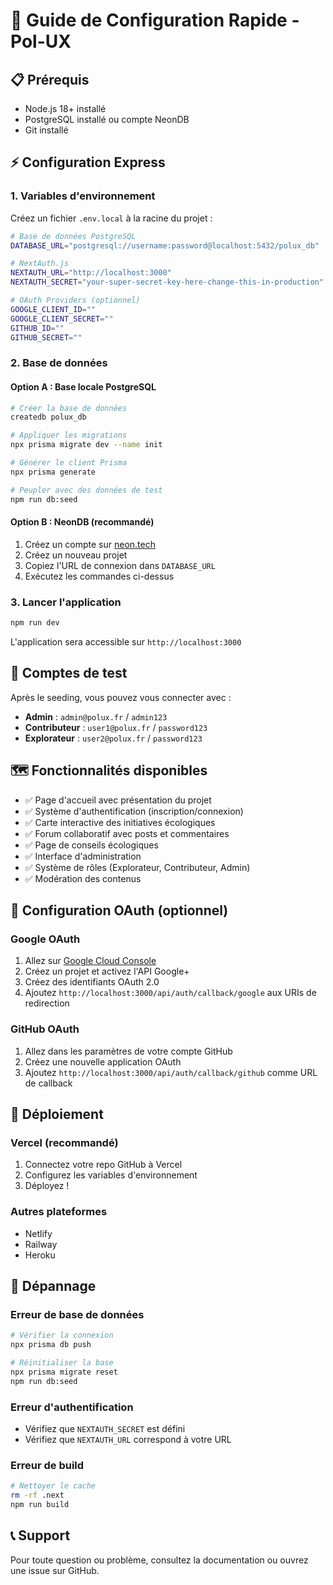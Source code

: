 # 🚀 Guide de Configuration Rapide - Pol-UX

## 📋 Prérequis

- Node.js 18+ installé
- PostgreSQL installé ou compte NeonDB
- Git installé

## ⚡ Configuration Express

### 1. Variables d'environnement

Créez un fichier `.env.local` à la racine du projet :

```bash
# Base de données PostgreSQL
DATABASE_URL="postgresql://username:password@localhost:5432/polux_db"

# NextAuth.js
NEXTAUTH_URL="http://localhost:3000"
NEXTAUTH_SECRET="your-super-secret-key-here-change-this-in-production"

# OAuth Providers (optionnel)
GOOGLE_CLIENT_ID=""
GOOGLE_CLIENT_SECRET=""
GITHUB_ID=""
GITHUB_SECRET=""
```

### 2. Base de données

#### Option A : Base locale PostgreSQL
```bash
# Créer la base de données
createdb polux_db

# Appliquer les migrations
npx prisma migrate dev --name init

# Générer le client Prisma
npx prisma generate

# Peupler avec des données de test
npm run db:seed
```

#### Option B : NeonDB (recommandé)
1. Créez un compte sur [neon.tech](https://neon.tech)
2. Créez un nouveau projet
3. Copiez l'URL de connexion dans `DATABASE_URL`
4. Exécutez les commandes ci-dessus

### 3. Lancer l'application

```bash
npm run dev
```

L'application sera accessible sur `http://localhost:3000`

## 👤 Comptes de test

Après le seeding, vous pouvez vous connecter avec :

- **Admin** : `admin@polux.fr` / `admin123`
- **Contributeur** : `user1@polux.fr` / `password123`
- **Explorateur** : `user2@polux.fr` / `password123`

## 🗺️ Fonctionnalités disponibles

- ✅ Page d'accueil avec présentation du projet
- ✅ Système d'authentification (inscription/connexion)
- ✅ Carte interactive des initiatives écologiques
- ✅ Forum collaboratif avec posts et commentaires
- ✅ Page de conseils écologiques
- ✅ Interface d'administration
- ✅ Système de rôles (Explorateur, Contributeur, Admin)
- ✅ Modération des contenus

## 🔧 Configuration OAuth (optionnel)

### Google OAuth
1. Allez sur [Google Cloud Console](https://console.cloud.google.com)
2. Créez un projet et activez l'API Google+ 
3. Créez des identifiants OAuth 2.0
4. Ajoutez `http://localhost:3000/api/auth/callback/google` aux URIs de redirection

### GitHub OAuth
1. Allez dans les paramètres de votre compte GitHub
2. Créez une nouvelle application OAuth
3. Ajoutez `http://localhost:3000/api/auth/callback/github` comme URL de callback

## 🚀 Déploiement

### Vercel (recommandé)
1. Connectez votre repo GitHub à Vercel
2. Configurez les variables d'environnement
3. Déployez !

### Autres plateformes
- Netlify
- Railway
- Heroku

## 🐛 Dépannage

### Erreur de base de données
```bash
# Vérifier la connexion
npx prisma db push

# Réinitialiser la base
npx prisma migrate reset
npm run db:seed
```

### Erreur d'authentification
- Vérifiez que `NEXTAUTH_SECRET` est défini
- Vérifiez que `NEXTAUTH_URL` correspond à votre URL

### Erreur de build
```bash
# Nettoyer le cache
rm -rf .next
npm run build
```

## 📞 Support

Pour toute question ou problème, consultez la documentation ou ouvrez une issue sur GitHub.
